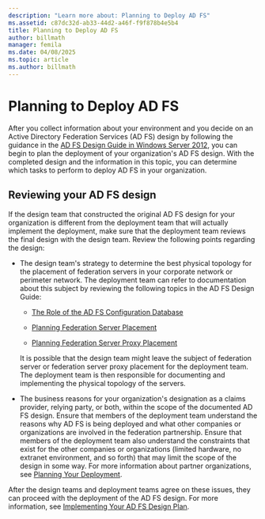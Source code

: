 ```yaml
---
description: "Learn more about: Planning to Deploy AD FS"
ms.assetid: c87dc32d-ab33-44d2-a46f-f9f878b4e5b4
title: Planning to Deploy AD FS
author: billmath
manager: femila
ms.date: 04/08/2025
ms.topic: article
ms.author: billmath
---
```


# Planning to Deploy AD FS


After you collect information about your environment and you decide on an Active Directory Federation Services \(AD FS\) design by following the guidance in the [AD FS Design Guide in Windows Server 2012](../design/ad-fs-design-guide-in-windows-server-2012.md), you can begin to plan the deployment of your organization's AD FS design. With the completed design and the information in this topic, you can determine which tasks to perform to deploy AD FS in your organization.

## Reviewing your AD FS design
If the design team that constructed the original AD FS design for your organization is different from the deployment team that will actually implement the deployment, make sure that the deployment team reviews the final design with the design team. Review the following points regarding the design:

-   The design team's strategy to determine the best physical topology for the placement of federation servers in your corporate network or perimeter network. The deployment team can refer to documentation about this subject by reviewing the following topics in the AD FS Design Guide:

    -   [The Role of the AD FS Configuration Database](../../ad-fs/technical-reference/The-Role-of-the-AD-FS-Configuration-Database.md)

    -   [Planning Federation Server Placement](../design/planning-federation-server-placement.md)

    -   [Planning Federation Server Proxy Placement](../design/planning-federation-server-proxy-placement.md)

    It is possible that the design team might leave the subject of federation server or federation server proxy placement for the deployment team. The deployment team is then responsible for documenting and implementing the physical topology of the servers.

-   The business reasons for your organization's designation as a claims provider, relying party, or both, within the scope of the documented AD FS design. Ensure that members of the deployment team understand the reasons why AD FS is being deployed and what other companies or organizations are involved in the federation partnership. Ensure that members of the deployment team also understand the constraints that exist for the other companies or organizations \(limited hardware, no extranet environment, and so forth\) that may limit the scope of the design in some way. For more information about partner organizations, see [Planning Your Deployment](../design/planning-your-deployment.md).

After the design teams and deployment teams agree on these issues, they can proceed with the deployment of the AD FS design. For more information, see [Implementing Your AD FS Design Plan](Implementing-Your-AD-FS-Design-Plan.md).
